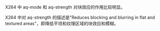 X264 中 aq-mode 和 aq-strength 对块效应的作用比较明显。

X264 中对 aq-strength 的描述是"Reduces blocking and blurring in flat and textured areas"，即降低平坦和纹理区域的块效应和模糊。

